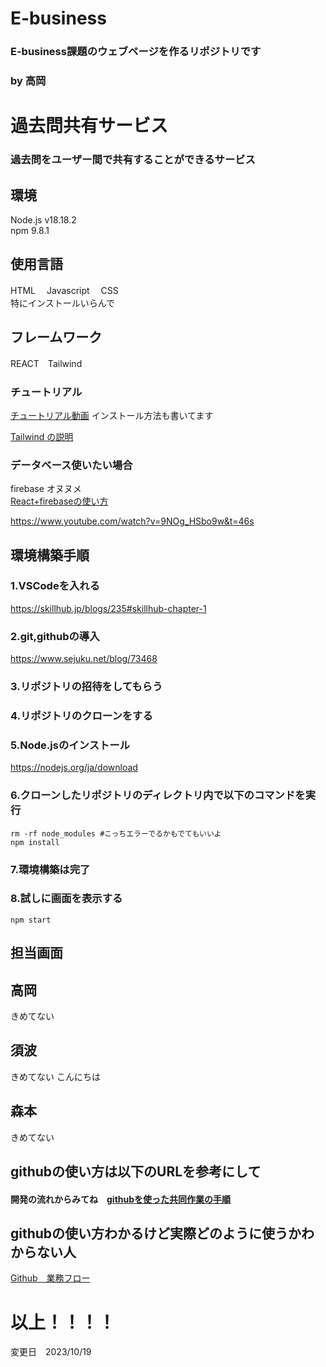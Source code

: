 # E-business
### E-business課題のウェブページを作るリポジトリです
### by 高岡
# 過去問共有サービス
### 過去問をユーザー間で共有することができるサービス

## 環境
Node.js v18.18.2<br>
npm 9.8.1

## 使用言語
HTML 　Javascript　 CSS
<br>特にインストールいらんで

## フレームワーク
REACT　Tailwind 


### チュートリアル
[チュートリアル動画](https://www.youtube.com/watch?v=nRCNL9T3J98&t=2608s)
インストール方法も書いてます

[Tailwind の説明](https://reffect.co.jp/html/tailwindcss-for-beginners/)

### データベース使いたい場合
firebase オヌヌメ<br>
[React+firebaseの使い方](https://yoheiko.com/blog/react-firestore%E3%80%90%E5%85%A5%E9%96%80%E3%81%8B%E3%82%89%E5%AE%9F%E8%A3%85%E3%81%BE%E3%81%A7%E3%80%91/)

https://www.youtube.com/watch?v=9NOg_HSbo9w&t=46s


## 環境構築手順
### 1.VSCodeを入れる
https://skillhub.jp/blogs/235#skillhub-chapter-1
### 2.git,githubの導入
https://www.sejuku.net/blog/73468
### 3.リポジトリの招待をしてもらう

### 4.リポジトリのクローンをする

### 5.Node.jsのインストール
https://nodejs.org/ja/download
### 6.クローンしたリポジトリのディレクトリ内で以下のコマンドを実行
```
rm -rf node_modules #こっちエラーでるかもでてもいいよ
npm install
```
### 7.環境構築は完了

### 8.試しに画面を表示する
```
npm start
```

## 担当画面
## 高岡
きめてない
## 須波
きめてない
こんにちは
## 森本
きめてない

## githubの使い方は以下のURLを参考にして
#### 開発の流れからみてね　[githubを使った共同作業の手順](https://qiita.com/future_kame/items/9fa256aea09faa28b357)

## githubの使い方わかるけど実際どのように使うかわからない人
[Github　業務フロー](https://qiita.com/higakin/items/ead91bf04720f8eb07c0)


# 以上！！！！
変更日　2023/10/19


